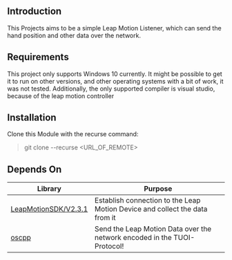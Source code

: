 ## Introduction
This Projects aims to be a simple Leap Motion Listener, which can send the hand position and other data over the network.

## Requirements
This project only supports Windows 10 currently. 
It might be possible to get it to run on other versions, and other operating systems with a bit of work, it was not tested.
Additionally, the only supported compiler is visual studio, because of the leap motion controller

## Installation

Clone this Module with the recurse command:
> git clone --recurse <URL_OF_REMOTE>

## Depends On

| Library                                                                                          | Purpose                                                                     |
|--------------------------------------------------------------------------------------------------|-----------------------------------------------------------------------------|
| [LeapMotionSDK/V2.3.1](https://developer-archive.leapmotion.com/documentation/v2/cpp/index.html) | Establish connection to the Leap Motion Device and collect the data from it |
| [oscpp](https://github.com/kaoskorobase/oscpp)                                                   | Send the Leap Motion Data over the network encoded in the TUOI-Protocol!    |